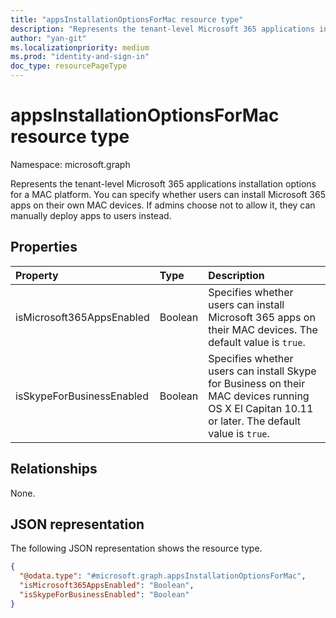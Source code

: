 ```yaml
---
title: "appsInstallationOptionsForMac resource type"
description: "Represents the tenant-level Microsoft 365 applications installation options for a MAC platform."
author: "yan-git"
ms.localizationpriority: medium
ms.prod: "identity-and-sign-in"
doc_type: resourcePageType
---
```


# appsInstallationOptionsForMac resource type

Namespace: microsoft.graph

Represents the tenant-level Microsoft 365 applications installation options for a MAC platform. You can specify whether users can install Microsoft 365 apps on their own MAC devices. If admins choose not to allow it, they can manually deploy apps to users instead.

## Properties
|Property|Type|Description|
|:---|:---|:---|
| isMicrosoft365AppsEnabled | Boolean | Specifies whether users can install Microsoft 365 apps on their MAC devices. The default value is `true`. |
| isSkypeForBusinessEnabled | Boolean | Specifies whether users can install Skype for Business on their MAC devices running OS X El Capitan 10.11 or later. The default value is `true`. |

## Relationships
None.

## JSON representation
The following JSON representation shows the resource type.
<!-- {
  "blockType": "resource",
  "@odata.type": "microsoft.graph.appsInstallationOptionsForMac"
}
-->
``` json
{
  "@odata.type": "#microsoft.graph.appsInstallationOptionsForMac",
  "isMicrosoft365AppsEnabled": "Boolean",
  "isSkypeForBusinessEnabled": "Boolean"
}
```
